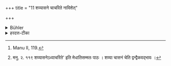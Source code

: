 +++
title = "11 शय्यासने चाचरिते नाविशेत्"

+++

<details><summary>Bühler</summary>

11. Nor shall he sit or lie on a couch or seat which is used (by his teacher). [^5] 


[^5]:  Manu II, 119.
</details>

<details><summary>हरदत्त-टीका</summary>

## सूत्रम्
शय्यासने चाऽऽचरिते नाविशेत् ॥ ११ ॥  
## टिप्पनी
आचार्येणाचरित उपभुक्ते शय्यासने नाऽऽविशेत् । शयने न शयीत आसने नासीत । पित्रादिष्वपि गुरुषु समानमिदम् । तथा च मनुरविशेषेणाह-[^४]शय्यासने चाध्युषिते श्रेयसा न समाचरेत्।' इति ॥ ११ ॥  

[^४]:

    मनु. २. ११९ शय्यासनेऽध्याचरिते' इति मेधातिसम्मतः पाठः । शय्या चासनं चेति द्वन्द्वैकवद्भावः ।
</details>
